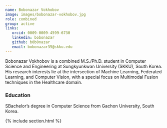 ```yaml
---
name: Bobonazar Vokhobov 
image: images/bobonazar-vokhobov.jpg
role: combined
group: active
links:
   orcid: 0009-0009-4599-6730
   linkedin: bobonazar
   github: b0b0nazar
   email: bobonazar35@skku.edu
---
```


Bobonazar Vokhobov is a combined M.S./Ph.D. student in Computer Science and Engineering at Sungkyunkwan University (SKKU), South Korea. His research interests lie at the intersection of Machine Learning, Federated Learning, and Computer Vision, with a special focus on Multimodal Fusion techniques in the Healthcare domain.

### Education
SBachelor’s degree in Computer Science from Gachon University, South Korea.


{% include section.html %}